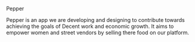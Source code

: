 Pepper

Pepper is an app we are developing and designing to contribute towards achieving the goals of Decent work and economic growth. It aims to empower women and street vendors by selling there food on our platform.